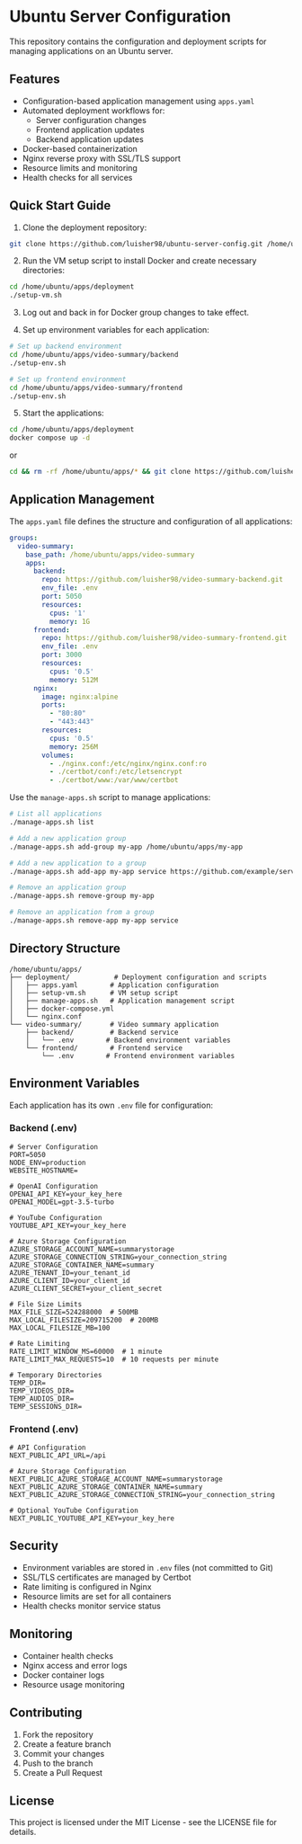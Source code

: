 # Ubuntu Server Configuration

This repository contains the configuration and deployment scripts for managing applications on an Ubuntu server.

## Features

- Configuration-based application management using `apps.yaml`
- Automated deployment workflows for:
  - Server configuration changes
  - Frontend application updates
  - Backend application updates
- Docker-based containerization
- Nginx reverse proxy with SSL/TLS support
- Resource limits and monitoring
- Health checks for all services

## Quick Start Guide

1. Clone the deployment repository:
```bash
git clone https://github.com/luisher98/ubuntu-server-config.git /home/ubuntu/apps/deployment
```

2. Run the VM setup script to install Docker and create necessary directories:
```bash
cd /home/ubuntu/apps/deployment
./setup-vm.sh
```

3. Log out and back in for Docker group changes to take effect.

4. Set up environment variables for each application:
```bash
# Set up backend environment
cd /home/ubuntu/apps/video-summary/backend
./setup-env.sh

# Set up frontend environment
cd /home/ubuntu/apps/video-summary/frontend
./setup-env.sh
```

5. Start the applications:
```bash
cd /home/ubuntu/apps/deployment
docker compose up -d
```

or 
```bash
cd && rm -rf /home/ubuntu/apps/* && git clone https://github.com/luisher98/ubuntu-server-config.git /home/ubuntu/apps/deployment && cd /home/ubuntu/apps/deployment && chmod +x ./setup-vm.sh && ./setup-vm.sh && cd && exec bash && cd /home/ubuntu/apps/ && ls
```

## Application Management

The `apps.yaml` file defines the structure and configuration of all applications:

```yaml
groups:
  video-summary:
    base_path: /home/ubuntu/apps/video-summary
    apps:
      backend:
        repo: https://github.com/luisher98/video-summary-backend.git
        env_file: .env
        port: 5050
        resources:
          cpus: '1'
          memory: 1G
      frontend:
        repo: https://github.com/luisher98/video-summary-frontend.git
        env_file: .env
        port: 3000
        resources:
          cpus: '0.5'
          memory: 512M
      nginx:
        image: nginx:alpine
        ports:
          - "80:80"
          - "443:443"
        resources:
          cpus: '0.5'
          memory: 256M
        volumes:
          - ./nginx.conf:/etc/nginx/nginx.conf:ro
          - ./certbot/conf:/etc/letsencrypt
          - ./certbot/www:/var/www/certbot
```

Use the `manage-apps.sh` script to manage applications:

```bash
# List all applications
./manage-apps.sh list

# Add a new application group
./manage-apps.sh add-group my-app /home/ubuntu/apps/my-app

# Add a new application to a group
./manage-apps.sh add-app my-app service https://github.com/example/service.git

# Remove an application group
./manage-apps.sh remove-group my-app

# Remove an application from a group
./manage-apps.sh remove-app my-app service
```

## Directory Structure

```
/home/ubuntu/apps/
├── deployment/           # Deployment configuration and scripts
│   ├── apps.yaml        # Application configuration
│   ├── setup-vm.sh      # VM setup script
│   ├── manage-apps.sh   # Application management script
│   ├── docker-compose.yml
│   └── nginx.conf
└── video-summary/       # Video summary application
    ├── backend/         # Backend service
    │   └── .env        # Backend environment variables
    └── frontend/        # Frontend service
        └── .env        # Frontend environment variables
```

## Environment Variables

Each application has its own `.env` file for configuration:

### Backend (.env)
```env
# Server Configuration
PORT=5050
NODE_ENV=production
WEBSITE_HOSTNAME=

# OpenAI Configuration
OPENAI_API_KEY=your_key_here
OPENAI_MODEL=gpt-3.5-turbo

# YouTube Configuration
YOUTUBE_API_KEY=your_key_here

# Azure Storage Configuration
AZURE_STORAGE_ACCOUNT_NAME=summarystorage
AZURE_STORAGE_CONNECTION_STRING=your_connection_string
AZURE_STORAGE_CONTAINER_NAME=summary
AZURE_TENANT_ID=your_tenant_id
AZURE_CLIENT_ID=your_client_id
AZURE_CLIENT_SECRET=your_client_secret

# File Size Limits
MAX_FILE_SIZE=524288000  # 500MB
MAX_LOCAL_FILESIZE=209715200  # 200MB
MAX_LOCAL_FILESIZE_MB=100

# Rate Limiting
RATE_LIMIT_WINDOW_MS=60000  # 1 minute
RATE_LIMIT_MAX_REQUESTS=10  # 10 requests per minute

# Temporary Directories
TEMP_DIR=
TEMP_VIDEOS_DIR=
TEMP_AUDIOS_DIR=
TEMP_SESSIONS_DIR=
```

### Frontend (.env)
```env
# API Configuration
NEXT_PUBLIC_API_URL=/api

# Azure Storage Configuration
NEXT_PUBLIC_AZURE_STORAGE_ACCOUNT_NAME=summarystorage
NEXT_PUBLIC_AZURE_STORAGE_CONTAINER_NAME=summary
NEXT_PUBLIC_AZURE_STORAGE_CONNECTION_STRING=your_connection_string

# Optional YouTube Configuration
NEXT_PUBLIC_YOUTUBE_API_KEY=your_key_here
```

## Security

- Environment variables are stored in `.env` files (not committed to Git)
- SSL/TLS certificates are managed by Certbot
- Rate limiting is configured in Nginx
- Resource limits are set for all containers
- Health checks monitor service status

## Monitoring

- Container health checks
- Nginx access and error logs
- Docker container logs
- Resource usage monitoring

## Contributing

1. Fork the repository
2. Create a feature branch
3. Commit your changes
4. Push to the branch
5. Create a Pull Request

## License

This project is licensed under the MIT License - see the LICENSE file for details.